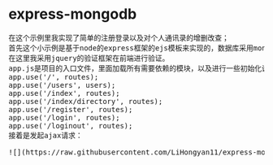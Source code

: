 # express-mongodb
<pre>在这个示例里我实现了简单的注册登录以及对个人通讯录的增删改查；
首先这个小示例是基于node的express框架的ejs模板来实现的，数据库采用mongodb的一个对象模型mongoose来进行实现。
在这里我采用jquery的验证框架在前端进行验证。
app.js是项目的入口文件，里面加载所有需要依赖的模块，以及进行一些初始化设置，比如这是对路由的设置的一段代码：
app.use('/', routes);
app.use('/users', users);
app.use('/index', routes);
app.use('/index/directory', routes);
app.use('/register', routes);
app.use('/login', routes);
app.use('/loginout', routes);
接着是发起ajax请求：

![](https://raw.githubusercontent.com/LiHongyan11/express-mongodb/myHome/images/add.png)
</pre>
